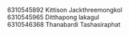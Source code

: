 6310545892 Kittison Jackthreemongkol  
6310545965 Ditthapong lakagul  
6310546368 Thanabardi Tashasiraphat  
